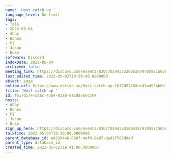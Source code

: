 ```yaml
---
name: 'Host catch up '
language_level: No limit
tags:
- Talk
- 2022-05-04
- Abby
- Bones
- Pi
- Jason
- Duke
software: Discord
indexDate: 2022-05-04
archived: false
meeting_link: https://discord.com/events/830770544253206538/970597156681568276
last_edited_time: 2022-05-02T19:56:00.0000000
object: page
notion_url: https://www.notion.so/Host-catch-up-f617d5745dac43a493ab0e18a766cc64
title: 'Host catch up '
id: f617d574-5dac-43a4-93ab-0e18a766cc64
hosts:
- Abby
- Bones
- Pi
- Jason
- Duke
sign_up_here: https://discord.com/events/830770544253206538/970597156681568276
talktime: 2022-05-04T19:30:00.0000000
parent_database_id: e9339446-880f-4ef0-8ad7-8ad1f507dded
parent_type: database_id
created_time: 2022-05-02T19:41:00.0000000
---
```





